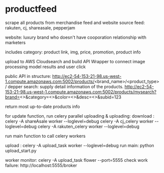 # productfeed
scrape all products from merchandise feed and website
source feed: rakuten, cj, shareasale, pepperjam

website: luxury brand who doesn't have cooporation relationship with marketers

includes category: product link, img, price, promotion, product info

upload to AWS Cloudsearch and build API Wrapper to connect image processing model results and user click

public API in structure:
  http://ec2-54-153-21-98.us-west-1.compute.amazonaws.com:5002/products/<brand_name>/<product_type>/<subid>
depper search: supply detail information of the products.
  http://ec2-54-153-21-98.us-west-1.compute.amazonaws.com:5002/products/mysearch?brand=<>&category=<>&color=<>&desc=<>&subid=123
  
  return most up-to-date products info

for update function, run celery parallel uploading & uploading:
download : celery -A shareAsale worker --loglevel=debug
           celery -A cj_celery worker --loglevel=debug
           celery -A rakuten_celery worker --loglevel=debug
          
run main function to call celery workers

upload : celery -A upload_task worker --loglevel=debug
run main: python upload_start.py

worker monitor: celery -A upload_task flower --port=5555
check work failure:      http://localhost:5555/broker
